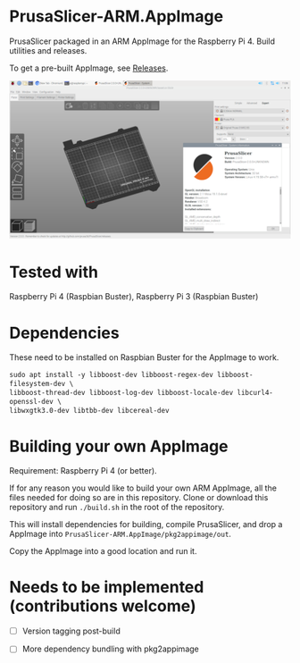 # PrusaSlicer-ARM.AppImage

PrusaSlicer packaged in an ARM AppImage for the Raspberry Pi 4. Build utilities and releases.

To get a pre-built AppImage, see [Releases](https://github.com/davidk/PrusaSlicer-ARM.AppImage/releases).

![Screenshot showing PrusaSlicer running on a Pi with system details](prusaslicer-on-pi.png)

# Tested with

Raspberry Pi 4 (Raspbian Buster), Raspberry Pi 3 (Raspbian Buster)

# Dependencies 

These need to be installed on Raspbian Buster for the AppImage to work.

    sudo apt install -y libboost-dev libboost-regex-dev libboost-filesystem-dev \
    libboost-thread-dev libboost-log-dev libboost-locale-dev libcurl4-openssl-dev \
    libwxgtk3.0-dev libtbb-dev libcereal-dev
    
# Building your own AppImage

Requirement: Raspberry Pi 4 (or better).

If for any reason you would like to build your own ARM AppImage, all the files needed for doing so are in this repository. Clone or download this repository and run `./build.sh` in the root of the repository. 

This will install dependencies for building, compile PrusaSlicer, and drop a AppImage into `PrusaSlicer-ARM.AppImage/pkg2appimage/out`.

Copy the AppImage into a good location and run it.

# Needs to be implemented (contributions welcome)

- [ ] Version tagging post-build

- [ ] More dependency bundling with pkg2appimage
